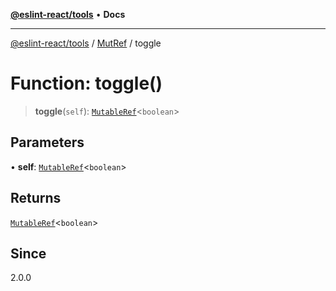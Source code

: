 [**@eslint-react/tools**](../../../README.md) • **Docs**

***

[@eslint-react/tools](../../../README.md) / [MutRef](../README.md) / toggle

# Function: toggle()

> **toggle**(`self`): [`MutableRef`](../interfaces/MutableRef.md)\<`boolean`\>

## Parameters

• **self**: [`MutableRef`](../interfaces/MutableRef.md)\<`boolean`\>

## Returns

[`MutableRef`](../interfaces/MutableRef.md)\<`boolean`\>

## Since

2.0.0
